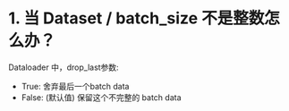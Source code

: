 # 1. 当 Dataset / batch_size 不是整数怎么办？

Dataloader 中，drop_last参数:
- True: 舍弃最后一个batch data
- False: (默认值) 保留这个不完整的 batch data